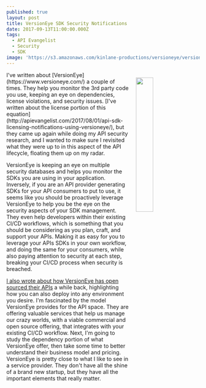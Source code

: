 ```yaml
---
published: true
layout: post
title: VersionEye SDK Security Notifications
date: 2017-09-13T11:00:00.000Z
tags:
  - API Evangelist
  - Security
  - SDK
image: 'https://s3.amazonaws.com/kinlane-productions/versioneye/versioneye-logo.jpeg'
---
```

<p><a href="https://www.versioneye.com/"><img src="https://s3.amazonaws.com/kinlane-productions/versioneye/versioneye-logo.jpeg" align="right" width="30%" style="padding: 15px;" /></a></p>I've written about [VersionEye](https://www.versioneye.com/) a couple of times. They help you monitor the 3rd party code you use, keeping an eye on dependencies, license violations, and security issues. [I've written about the license portion of this equation](http://apievangelist.com/2017/08/01/api-sdk-licensing-notifications-using-versioneye/), but they came up again while doing my API security research, and I wanted to make sure I revisited what they were up to in this aspect of the API lifecycle, floating them up on my radar.

VersionEye is keeping an eye on multiple security databases and helps you monitor the SDKs you are using in your application. Inversely, if you are an API provider generating SDKs for your API consumers to put to use, it seems like you should be proactively leverage VersionEye to help you be the eye on the security aspects of your SDK management. They even help developers within their existing CI/CD workflows, which is something that you should be considering as you plan, craft, and support your APIs. Making it as easy for you to leverage your APIs SDKs in your own workflow, and doing the same for your consumers, while also paying attention to security at each step, breaking your CI/CD process when security is breached.

[I also wrote about how VersionEye has open sourced their APIs](http://apievangelist.com/2017/08/09/open-sourcing-your-api-like-version-eye/) a while back, highlighting how you can also deploy into any environment you desire. I'm fascinated by the model VersionEye provides for the API space. They are offering valuable services that help us manage our crazy worlds, with a viable commercial and open source offering, that integrates with your existing CI/CD workflow. Next, I'm going to study the dependency portion of what VersionEye offer, then take some time to better understand their business model and pricing. VersionEye is pretty close to what I like to see in a service provider. They don't have all the shine of a brand new startup, but they have all the important elements that really matter.